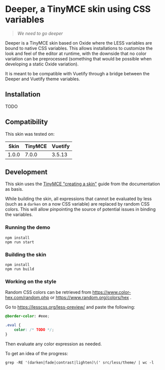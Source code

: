 # Deeper, a TinyMCE skin using CSS variables

>_We need to go deeper_

Deeper is a TinyMCE skin based on Oxide where the LESS variables are bound to native CSS variables. This allows installations to customize the look and feel of the editor at runtime, with the downside that no color variation can be preprocessed (something that would be possible when developing a static Oxide variation).

It is meant to be compatible with Vuetify through a bridge between the Deeper and Vuetify theme variables.

## Installation

TODO

## Compatibility

This skin was tested on:

| Skin  | TinyMCE | Vuetify |
|-------|---------|---------|
| 1.0.0 | 7.0.0   | 3.5.13  |

## Development

This skin uses the [TinyMCE "creating a skin"](https://www.tiny.cloud/docs/tinymce/7/creating-a-skin/) guide from the documentation as basis.

While building the skin, all expressions that cannot be evaluated by less (such as a `darken` on a now CSS variable) are replaced by random CSS colors. This will allow pinpointing the source of potential issues in binding the variables.

### Running the demo

```shell
npm install
npm run start
```

### Building the skin

```shell
npm install
npm run build
```

### Working on the style

Random CSS colors can be retrieved from https://www.color-hex.com/random.php or https://www.random.org/colors/hex .

Go to https://lesscss.org/less-preview/ and paste the following:
```css
@border-color: #eee;

.eval {
	color: /* TODO */;
}
````

Then evaluate any color expression as needed.

To get an idea of the progress:
```shell
grep -RE '(darken|fade|contrast|lighten)\(' src/less/theme/ | wc -l
```
